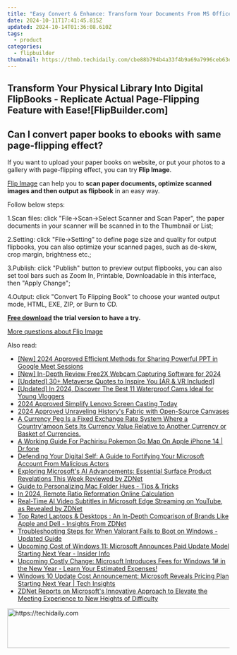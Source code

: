 ```yaml
---
title: "Easy Convert & Enhance: Transform Your Documents From MS Office to Interactive Paperback Books [Experience With FlipOffice Pro - FlipBuilder.com]"
date: 2024-10-11T17:41:45.815Z
updated: 2024-10-14T01:36:08.610Z
tags:
  - product
categories:
  - flipbuilder
thumbnail: https://thmb.techidaily.com/cbe88b794b4a33f4b9a69a7996ceb63e4276735d9be42e403798167c8028b648.jpg
---
```


## Transform Your Physical Library Into Digital FlipBooks - Replicate Actual Page-Flipping Feature with Ease![FlipBuilder.com]

## Can I convert paper books to ebooks with same page-flipping effect?

If you want to upload your paper books on website, or put your photos to a gallery with page-flipping effect, you can try **Flip Image**. 

[Flip Image](https://tools.techidaily.com/flipbuilder/products/) can help you to **scan paper documents, optimize scanned images and then output as flipbook** in an easy way.

Follow below steps:

1.Scan files: click "File->Scan->Select Scanner and Scan Paper", the paper documents in your scanner will be scanned in to the Thumbnail or List;

2.Setting: click "File->Setting" to define page size and quality for output flipbooks, you can also optimize your scanned pages, such as de-skew, crop margin, brightness etc.;

3.Publish: click "Publish" button to preview output flipbooks, you can also set tool bars such as Zoom In, Printable, Downloadable in this interface, then "Apply Change";

4.Output: click "Convert To Flipping Book" to choose your wanted output mode, HTML, EXE, ZIP, or Burn to CD.

**[Free download](https://tools.techidaily.com/flipbuilder/products/) the trial version to have a try.** 

[More questions about Flip Image](https://tools.techidaily.com/flipbuilder/products/)

<ins class="adsbygoogle"
     style="display:block"
     data-ad-format="autorelaxed"
     data-ad-client="ca-pub-7571918770474297"
     data-ad-slot="1223367746"></ins>

<ins class="adsbygoogle"
     style="display:block"
     data-ad-client="ca-pub-7571918770474297"
     data-ad-slot="8358498916"
     data-ad-format="auto"
     data-full-width-responsive="true"></ins>

<span class="atpl-alsoreadstyle">Also read:</span>
<div><ul>
<li><a href="https://screen-mirroring-recording.techidaily.com/new-2024-approved-efficient-methods-for-sharing-powerful-ppt-in-google-meet-sessions/"><u>[New] 2024 Approved Efficient Methods for Sharing Powerful PPT in Google Meet Sessions</u></a></li>
<li><a href="https://remote-screen-capture.techidaily.com/new-in-depth-review-free2x-webcam-capturing-software-for-2024/"><u>[New] In-Depth Review Free2X Webcam Capturing Software for 2024</u></a></li>
<li><a href="https://vp-tips.techidaily.com/updated-30plus-metaverse-quotes-to-inspire-you-ar-and-vr-included/"><u>[Updated] 30+ Metaverse Quotes to Inspire You [AR & VR Included]</u></a></li>
<li><a href="https://fox-helps.techidaily.com/updated-in-2024-discover-the-best-11-waterproof-cams-ideal-for-young-vloggers/"><u>[Updated] In 2024, Discover The Best 11 Waterproof Cams Ideal for Young Vloggers</u></a></li>
<li><a href="https://video-capture.techidaily.com/2024-approved-simplify-lenovo-screen-casting-today/"><u>2024 Approved Simplify Lenovo Screen Casting Today</u></a></li>
<li><a href="https://some-guidance.techidaily.com/2024-approved-unraveling-historys-fabric-with-open-source-canvases/"><u>2024 Approved Unraveling History's Fabric with Open-Source Canvases</u></a></li>
<li><a href="https://win-docs.techidaily.com/a-currency-peg-is-a-fixed-exchange-rate-system-where-a-countryamoon-sets-its-currency-value-relative-to-another-currency-or-basket-of-currencies/"><u>A Currency Peg Is a Fixed Exchange Rate System Where a Country'amoon Sets Its Currency Value Relative to Another Currency or Basket of Currencies.</u></a></li>
<li><a href="https://ios-pokemon-go.techidaily.com/a-working-guide-for-pachirisu-pokemon-go-map-on-apple-iphone-14-drfone-by-drfone-virtual-ios/"><u>A Working Guide For Pachirisu Pokemon Go Map On Apple iPhone 14 | Dr.fone</u></a></li>
<li><a href="https://win-docs.techidaily.com/defending-your-digital-self-a-guide-to-fortifying-your-microsoft-account-from-malicious-actors/"><u>Defending Your Digital Self: A Guide to Fortifying Your Microsoft Account From Malicious Actors</u></a></li>
<li><a href="https://win-docs.techidaily.com/exploring-microsofts-ai-advancements-essential-surface-product-revelations-this-week-reviewed-by-zdnet/"><u>Exploring Microsoft's AI Advancements: Essential Surface Product Revelations This Week Reviewed by ZDNet</u></a></li>
<li><a href="https://techtrends.techidaily.com/guide-to-personalizing-mac-folder-hues-tips-and-tricks/"><u>Guide to Personalizing Mac Folder Hues - Tips & Tricks</u></a></li>
<li><a href="https://extra-guidance.techidaily.com/in-2024-remote-ratio-reformation-online-calculation/"><u>In 2024, Remote Ratio Reformation Online Calculation</u></a></li>
<li><a href="https://win-docs.techidaily.com/real-time-ai-video-subtitles-in-microsoft-edge-streaming-on-youtube-as-revealed-by-zdnet/"><u>Real-Time AI Video Subtitles in Microsoft Edge Streaming on YouTube, as Revealed by ZDNet</u></a></li>
<li><a href="https://win-docs.techidaily.com/top-rated-laptops-and-desktops-an-in-depth-comparison-of-brands-like-apple-and-dell-insights-from-zdnet/"><u>Top Rated Laptops & Desktops : An In-Depth Comparison of Brands Like Apple and Dell - Insights From ZDNet</u></a></li>
<li><a href="https://win-solutions.techidaily.com/troubleshooting-steps-for-when-valorant-fails-to-boot-on-windows-updated-guide/"><u>Troubleshooting Steps for When Valorant Fails to Boot on Windows - Updated Guide</u></a></li>
<li><a href="https://win-docs.techidaily.com/upcoming-cost-of-windows-11-microsoft-announces-paid-update-model-starting-next-year-insider-info/"><u>Upcoming Cost of Windows 11: Microsoft Announces Paid Update Model Starting Next Year - Insider Info</u></a></li>
<li><a href="https://win-docs.techidaily.com/upcoming-costly-change-microsoft-introduces-fees-for-windows-1-in-the-new-year-learn-your-estimated-expenses/"><u>Upcoming Costly Change: Microsoft Introduces Fees for Windows 1# in the New Year - Learn Your Estimated Expenses!</u></a></li>
<li><a href="https://win-docs.techidaily.com/windows-10-update-cost-announcement-microsoft-reveals-pricing-plan-starting-next-year-tech-insights/"><u>Windows 10 Update Cost Announcement: Microsoft Reveals Pricing Plan Starting Next Year | Tech Insights</u></a></li>
<li><a href="https://win-docs.techidaily.com/zdnet-reports-on-microsofts-innovative-approach-to-elevate-the-meeting-experience-to-new-heights-of-difficulty/"><u>ZDNet Reports on Microsoft's Innovative Approach to Elevate the Meeting Experience to New Heights of Difficulty</u></a></li>
</ul></div>

<!-- affiliate ads begin -->
<a href="https://aligracehair.sjv.io/c/5597632/2115951/19272" target="_top" id="2115951">
  <img src="//a.impactradius-go.com/display-ad/19272-2115951" border="0" alt="https://techidaily.com" width="728" height="90"/>
</a>
<img height="0" width="0" src="https://aligracehair.sjv.io/i/5597632/2115951/19272" style="position:absolute;visibility:hidden;" border="0" />
<!-- affiliate ads end -->

